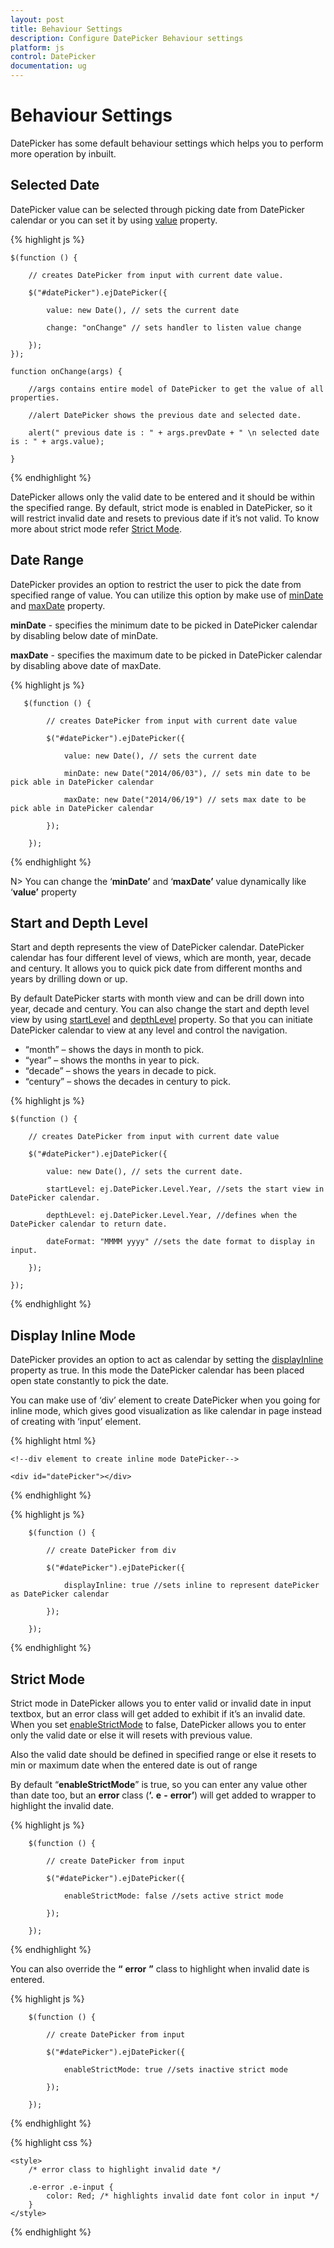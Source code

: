 ```yaml
---
layout: post
title: Behaviour Settings
description: Configure DatePicker Behaviour settings
platform: js
control: DatePicker
documentation: ug
---
```

# Behaviour Settings

DatePicker has some default behaviour settings which helps you to perform more operation by inbuilt.

## Selected Date

DatePicker value can be selected through picking date from DatePicker calendar or you can set it by using [value](http://help.syncfusion.com/js/api/ejdatepicker#members:value) property.

{% highlight js %}
  
    $(function () {

        // creates DatePicker from input with current date value.

        $("#datePicker").ejDatePicker({

            value: new Date(), // sets the current date

            change: "onChange" // sets handler to listen value change

        });
    });

    function onChange(args) {

        //args contains entire model of DatePicker to get the value of all properties.

        //alert DatePicker shows the previous date and selected date.

        alert(" previous date is : " + args.prevDate + " \n selected date is : " + args.value);

    }    

{% endhighlight %}

DatePicker allows only the valid date to be entered and it should be within the specified range. By default, strict mode is enabled in DatePicker, so it will restrict invalid date and resets to previous date if it’s not valid. To know more about strict mode refer [Strict Mode](#strict-mode).

## Date Range

DatePicker provides an option to restrict the user to pick the date from specified range of value. You can utilize this option by make use of [minDate](http://help.syncfusion.com/js/api/ejdatepicker#members:mindate) and [maxDate](http://help.syncfusion.com/js/api/ejdatepicker#members:maxdate) property.

**minDate** - specifies the minimum date to be picked in DatePicker calendar by disabling below date of minDate.

**maxDate** -  specifies the maximum date to be picked in DatePicker calendar by disabling above date of maxDate. 

{% highlight js %}
     
	   $(function () {

            // creates DatePicker from input with current date value
 
            $("#datePicker").ejDatePicker({

                value: new Date(), // sets the current date

                minDate: new Date("2014/06/03"), // sets min date to be pick able in DatePicker calendar

                maxDate: new Date("2014/06/19") // sets max date to be pick able in DatePicker calendar

            });

        });      

{% endhighlight %}

N> You can change the ‘**minDate’** and ‘**maxDate’** value dynamically like ‘**value’** property

## Start and Depth Level

Start and depth represents the view of DatePicker calendar. DatePicker calendar has four different level of views, which are month, year, decade and century. It allows you to quick pick date from different months and years by drilling down or up. 

By default DatePicker starts with month view and can be drill down into year, decade and century. You can also change the start and depth level view by using [startLevel](http://help.syncfusion.com/js/api/ejdatepicker#members:startlevel) and [depthLevel](http://help.syncfusion.com/js/api/ejdatepicker#members:depthlevel) property. So that you can initiate DatePicker calendar to view at any level and control the navigation.

* “month”   – shows the days in month to pick.
* “year”    – shows the months in year to pick.
* “decade”  – shows the years in decade to pick.
* “century” – shows the decades in century to pick.

{% highlight js %}

    $(function () {

        // creates DatePicker from input with current date value

        $("#datePicker").ejDatePicker({

            value: new Date(), // sets the current date.

            startLevel: ej.DatePicker.Level.Year, //sets the start view in DatePicker calendar.

            depthLevel: ej.DatePicker.Level.Year, //defines when the DatePicker calendar to return date.

            dateFormat: "MMMM yyyy" //sets the date format to display in input.

        });

    });

{% endhighlight %}

## Display Inline Mode

DatePicker provides an option to act as calendar by setting the [displayInline](http://help.syncfusion.com/js/api/ejdatepicker#members:displayinline) property as true. In this mode the DatePicker calendar has been placed open state constantly to pick the date. 

You can make use of ‘div’ element to create DatePicker when you going for inline mode, which gives good visualization as like calendar in page instead of creating with ‘input’ element. 

{% highlight html %}

    <!--div element to create inline mode DatePicker-->

    <div id="datePicker"></div>

{% endhighlight %}

{% highlight js %}

        $(function () {

            // create DatePicker from div

            $("#datePicker").ejDatePicker({

                displayInline: true //sets inline to represent datePicker as DatePicker calendar

            });

        });

{% endhighlight %}

## Strict Mode

Strict mode in DatePicker allows you to enter valid or invalid date in input textbox, but an error class will get added to exhibit if it’s an invalid date. When you set [enableStrictMode](http://help.syncfusion.com/js/api/ejdatepicker#members:enablestrictmode) to false, DatePicker allows you to enter only the valid date or else it will resets with previous value. 

Also the valid date should be defined in specified range or else it resets to min or maximum date when the entered date is out of range

By default “**enableStrictMode**” is true, so you can enter any value other than date too, but an **error** class (**‘.** **e** **-** **error’**) will get added to wrapper to highlight the invalid date.

{% highlight js %}

        $(function () {

            // create DatePicker from input

            $("#datePicker").ejDatePicker({

                enableStrictMode: false //sets active strict mode

            });

        });

{% endhighlight %}

You can also override the **“** **error** **”** class to highlight when invalid date is entered.

{% highlight js %}

        $(function () {

            // create DatePicker from input

            $("#datePicker").ejDatePicker({

                enableStrictMode: true //sets inactive strict mode

            });

        });
		
{% endhighlight %}

{% highlight css %}

    <style>
        /* error class to highlight invalid date */

        .e-error .e-input {
            color: Red; /* highlights invalid date font color in input */
        }
    </style>

{% endhighlight %}

